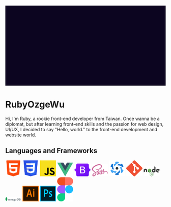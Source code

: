 ![](./intro.gif)
# RubyOzgeWu
Hi, I'm Ruby, a rookie front-end developer from Taiwan.
Once wanna be a diplomat, but after learning front-end skills and the passion for web design, UI/UX, I decided to say "Hello, world." to the front-end development and website world.
## Languages and Frameworks
<img src="assets/html.png" width="10%">
<img src="assets/css.png" width="10%">
<img src="assets/js.png" width="10%">
<img src="assets/vue.png" width="10%">
<img src="assets/Bootstrap_logo.svg.png" width="10%">
<img src="assets/sass.png" width="10%">
<img src="assets/Quasar_Logo.png" width="10%">
<img src="assets/git.png" width="10%">
<img src="assets/node.png" width="10%">
<img src="assets/mongodb.png" width="10%">
<img src="assets/ai.png" width="10%">
<img src="assets/ps.png" width="10%">
<img src="assets/Figma-logo.svg" width="10%">